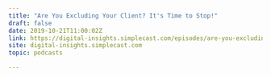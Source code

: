 ```yaml
---
title: "Are You Excluding Your Client? It's Time to Stop!"
draft: false
date: 2019-10-21T11:00:02Z
link: https://digital-insights.simplecast.com/episodes/are-you-excluding-your-client-its-time-to-stop-0ldxgegy?utm_medium=RSS&utm_source=hune
site: digital-insights.simplecast.com
topic: podcasts  

---
```

